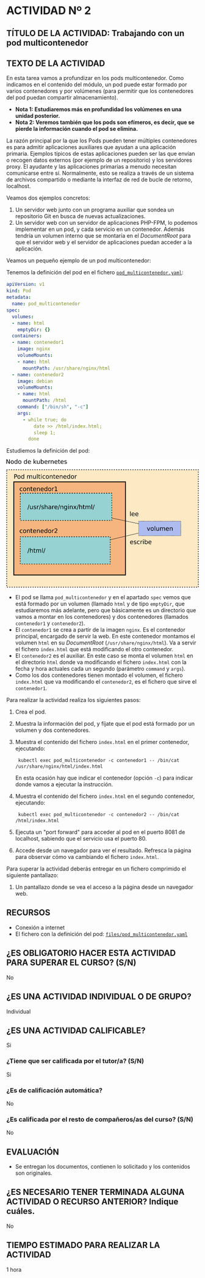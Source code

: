 # ACTIVIDAD Nº 2

## TÍTULO DE LA ACTIVIDAD: Trabajando con un pod multicontenedor

## TEXTO DE LA ACTIVIDAD

En esta tarea vamos a profundizar en los pods multicontenedor. Como indicamos en el contenido del módulo, un pod puede estar formado por varios contenedores y por volúmenes (para permitir que los contenedores del pod puedan compartir almacenamiento). 

* **Nota 1: Estudiaremos más en profundidad los volúmenes en una unidad posterior.** 
* **Nota 2: Veremos también que los pods son efímeros, es decir, que se pierde la información cuando el pod se elimina.**

La razón principal por la que los Pods pueden tener múltiples contenedores es para admitir aplicaciones auxiliares que ayudan a una aplicación primaria. Ejemplos típicos de estas aplicaciones pueden ser las que envían o recogen datos externos (por ejemplo de un repositorio) y los servidores proxy. El ayudante y las aplicaciones primarias a menudo necesitan comunicarse entre sí. Normalmente, esto se realiza a través de un sistema de archivos compartido o mediante la interfaz de red de bucle de retorno, localhost.

Veamos dos ejemplos concretos:

1. Un servidor web junto con un programa auxiliar que sondea un repositorio Git en busca de nuevas actualizaciones.
2. Un  servidor  web con un servidor de aplicaciones PHP-FPM, lo podemos implementar  en un pod, y cada servicio en un contenedor. Además tendría un volumen interno que se montaría en el *DocumentRoot* para que el servidor web y el servidor de aplicaciones puedan acceder a la aplicación.

Veamos un pequeño ejemplo de un pod multicontenedor:

Tenemos la definición del pod en el fichero [`pod_multicontenedor.yaml`](files/pod_multicontenedor.yaml):

```yaml
apiVersion: v1
kind: Pod
metadata:
  name: pod_multicontenedor
spec:
  volumes:
  - name: html
    emptyDir: {}
  containers:
  - name: contenedor1
    image: nginx
    volumeMounts:
    - name: html
      mountPath: /usr/share/nginx/html
  - name: contenedor2
    image: debian
    volumeMounts:
    - name: html
      mountPath: /html
    command: ["/bin/sh", "-c"]
    args:
      - while true; do
          date >> /html/index.html;
          sleep 1;
        done
```

Estudiemos la definición del pod:

![pod_multicontenedor](img/pod_multicontenedor.png)

* El pod se llama `pod_multicontenedor` y en el apartado `spec` vemos que está formado por un volumen (llamado `html` y de tipo `emptyDir`, que estudiaremos más adelante, pero que básicamente es un directorio que vamos a montar en los contenedores) y dos contenedores (llamados `contenedor1` y `contenedor2`).
* El `contenedor1` se crea a partir de la imagen `nginx`. Es el contenedor principal, encargado de servir la web. En este contenedor montamos el volumen `html` en su *DocumentRoot* (`/usr/share/nginx/html`). Va a servir el fichero `index.html` que está modificando el otro contenedor.
* El `contenedor2` es el auxiliar. En este caso se monta el volumen `html` en el directorio `html` donde va modificando el fichero `index.html` con la fecha y hora actuales cada un segundo (parámetro `command` y `args`). 
* Como los dos contenedores tienen montado el volumen, el fichero `index.html` que va modificando el `contenedor2`, es el fichero que sirve el `contenedor1`.

Para realizar la actividad realiza los siguientes pasos:

1. Crea el pod.
2. Muestra la información del pod, y fíjate que el pod está formado por un volumen y dos contenedores.
3. Muestra el contenido del fichero `index.html` en el primer contenedor, ejecutando:

        kubectl exec pod_multicontenedor -c contenedor1 -- /bin/cat /usr/share/nginx/html/index.html

    En esta ocasión hay que indicar el contenedor (opción `-c`) para indicar donde vamos a ejecutar la instrucción.
4. Muestra el contenido del fichero `index.html` en el segundo contenedor, ejecutando:

        kubectl exec pod_multicontenedor -c contenedor2 -- /bin/cat /html/index.html
5. Ejecuta un "port forward" para acceder al pod en el puerto 8081 de localhost, sabiendo que el servicio usa el puerto 80.
6. Accede desde un navegador para ver el resultado. Refresca la página para observar cómo va cambiando el fichero `index.html`.

Para superar la actividad deberás entregar en un fichero comprimido el siguiente pantallazo:

1. Un pantallazo donde se vea el acceso a la página desde un navegador web.

## RECURSOS

* Conexión a internet
* El fichero con la definición del pod: [`files/pod_multicontenedor.yaml`](pod_multicontenedor.yaml)

## ¿ES OBLIGATORIO HACER ESTA ACTIVIDAD PARA SUPERAR EL CURSO? (S/N)

No

## ¿ES UNA ACTIVIDAD INDIVIDUAL O DE GRUPO?

Individual

## ¿ES UNA ACTIVIDAD CALIFICABLE?

Si

### ¿Tiene que ser calificada por el tutor/a? (S/N) 

Si

### ¿Es de calificación automática?

No

### ¿Es calificada por el resto de compañeros/as del curso? (S/N)

No

## EVALUACIÓN

* Se entregan los documentos, contienen lo solicitado y los contenidos son originales.

## ¿ES NECESARIO TENER TERMINADA ALGUNA ACTIVIDAD O RECURSO ANTERIOR? Indique cuáles.

No

## TIEMPO ESTIMADO PARA REALIZAR LA ACTIVIDAD

1 hora